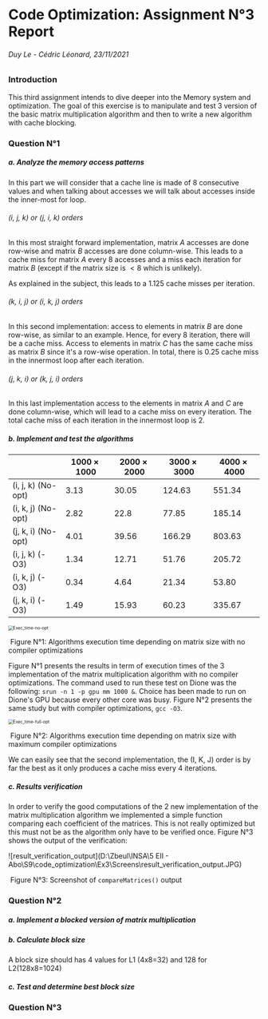 # Code Optimization: Assignment N°3 Report

###### Duy Le - Cédric Léonard, 23/11/2021

### Introduction

This third assignment intends to dive deeper into the Memory system and optimization. The goal of this exercise is to manipulate and test 3 version of the basic matrix multiplication algorithm and then to write a new algorithm with cache blocking.

### Question N°1

##### a. Analyze the memory access patterns

In this part we will consider that a cache line is made of 8 consecutive values and when talking about accesses we will talk about accesses inside the inner-most for loop.

###### (i, j, k) or (j, i, k) orders

In this most straight forward implementation, matrix $A$ accesses are done row-wise and matrix $B$ accesses are done column-wise. This leads to a cache miss for matrix $A$ every 8 accesses and a miss each iteration for matrix $B$ (except if the matrix size is $< 8$ which is unlikely).

As explained in the subject, this leads to a $1.125$ cache misses per iteration.

###### (k, i, j) or (i, k, j) orders

In this second implementation: access to elements in matrix $B$ are done row-wise, as similar to an example. Hence, for every 8 iteration, there will be a cache miss. Access to elements in matrix $C$ has the same cache miss as matrix $B$ since it's a row-wise operation. 
In total, there is $0.25$ cache miss in the innermost loop after each iteration.

###### (j, k, i) or (k, j, i) orders

In this last implementation access to the elements in matrix $A$ and $C$ are done column-wise, which will lead to a cache miss on every iteration. The total cache miss of each iteration in the innermost loop is $2$.

##### b. Implement and test the algorithms

|                    | $1000 \times 1000$ | $2000 \times 2000$ | $3000 \times 3000$ | $4000 \times 4000$ |
| ------------------ | ------------------ | ------------------ | ------------------ | ------------------ |
| (i, j, k) (No-opt) | 3.13               | 30.05              | 124.63             | 551.34             |
| (i, k, j) (No-opt) | 2.82               | 22.8               | 77.85              | 185.14             |
| (j, k, i) (No-opt) | 4.01               | 39.56              | 166.29             | 803.63             |
| (i, j, k) (-O3)    | 1.34               | 12.71              | 51.76              | 205.72             |
| (i, k, j) (-O3)    | 0.34               | 4.64               | 21.34              | 53.80              |
| (j, k, i) (-O3)    | 1.49               | 15.93              | 60.23              | 335.67             |

<img src="D:\Zbeul\INSA\5 EII - Abo\S9\code_optimization\Ex3\Screens\Exec_time-no-opt.JPG" alt="Exec_time-no-opt" style="zoom:60%;" />

​				Figure N°1: Algorithms execution time depending on matrix size with no compiler optimizations

Figure N°1 presents the results in term of execution times of the 3 implementation of the matrix multiplication algorithm with no compiler optimizations. The command used to run these test on Dione was the following: `srun -n 1 -p gpu mm 1000 &`. Choice has been made to run on Dione's GPU because every other core was busy. Figure N°2 presents the same study but with compiler optimizations, `gcc -O3`.

<img src="D:\Zbeul\INSA\5 EII - Abo\S9\code_optimization\Ex3\Screens\Exec_time-full-opt.JPG" alt="Exec_time-full-opt" style="zoom:60%;" />

​		Figure N°2: Algorithms execution time depending on matrix size with maximum compiler optimizations

We can easily see that the second implementation, the (I, K, J) order is by far the best as it only produces a cache miss every $4$ iterations.

##### c. Results verification

In order to verify the good computations of the 2 new implementation of the matrix multiplication algorithm we implemented a simple function comparing each coefficient of the matrices. This is not really optimized but this must not be as the algorithm only have to be verified once. Figure N°3 shows the output of the verification:

![result_verification_output](D:\Zbeul\INSA\5 EII - Abo\S9\code_optimization\Ex3\Screens\result_verification_output.JPG)

​					Figure N°3: Screenshot of `compareMatrices()` output

### Question N°2

##### a. Implement a blocked version of matrix multiplication

##### b. Calculate block size

A block size should has 4 values for L1 (4x8=32) and 128 for L2(128x8=1024)

##### c. Test and determine best block size

### Question N°3

